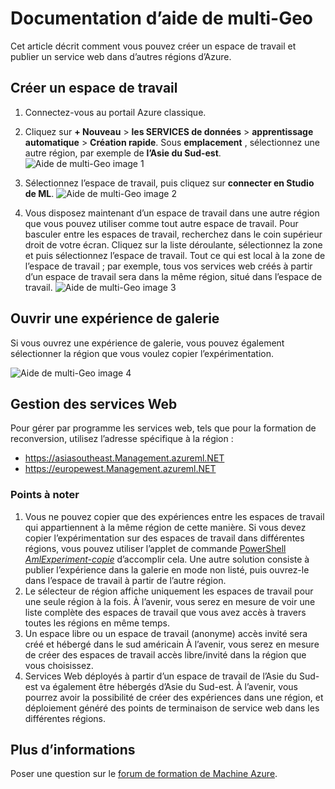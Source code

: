 <properties
   pageTitle="La documentation d’aide de multi-Geo | Microsoft Azure"
   description="Apprenez à créer un espace de travail et publier un service web dans une zone Azure différente à partir du Sud Central des États-Unis d’Amérique (SCUS) région Azure."
   services="machine-learning"
   documentationCenter=""
   authors="tedway"
   manager="jhubbard"
   editor="rmca14"
   tags=""/>

<tags
   ms.service="machine-learning"
   ms.devlang="na"
   ms.topic="article"
   ms.tgt_pltfrm="na"
   ms.workload="na"
   ms.date="08/16/2016"
   ms.author="tedway; neerajkh"/>

# <a name="multi-geo-help-documentation"></a>Documentation d’aide de multi-Geo

Cet article décrit comment vous pouvez créer un espace de travail et publier un service web dans d’autres régions d’Azure.

## <a name="create-a-workspace"></a>Créer un espace de travail

1. Connectez-vous au portail Azure classique.

2.  Cliquez sur **+ Nouveau** > **les SERVICES de données** > **apprentissage automatique** > **Création rapide**.  Sous **emplacement** , sélectionnez une autre région, par exemple de **l’Asie du Sud-est**.
![Aide de multi-Geo image 1][1]
3. Sélectionnez l’espace de travail, puis cliquez sur **connecter en Studio de ML**.
![Aide de multi-Geo image 2][2]

4. Vous disposez maintenant d’un espace de travail dans une autre région que vous pouvez utiliser comme tout autre espace de travail. Pour basculer entre les espaces de travail, recherchez dans le coin supérieur droit de votre écran. Cliquez sur la liste déroulante, sélectionnez la zone et puis sélectionnez l’espace de travail. Tout ce qui est local à la zone de l’espace de travail ; par exemple, tous vos services web créés à partir d’un espace de travail sera dans la même région, situé dans l’espace de travail.
![Aide de multi-Geo image 3][3]

## <a name="open-an-experiment-from-gallery"></a>Ouvrir une expérience de galerie

Si vous ouvrez une expérience de galerie, vous pouvez également sélectionner la région que vous voulez copier l’expérimentation.

![Aide de multi-Geo image 4][4a]

## <a name="web-service-management"></a>Gestion des services Web

Pour gérer par programme les services web, tels que pour la formation de reconversion, utilisez l’adresse spécifique à la région :
- https://asiasoutheast.Management.azureml.NET
- https://europewest.Management.azureml.NET

### <a name="things-to-note"></a>Points à noter

1.  Vous ne pouvez copier que des expériences entre les espaces de travail qui appartiennent à la même région de cette manière. Si vous devez copier l’expérimentation sur des espaces de travail dans différentes régions, vous pouvez utiliser l’applet de commande [PowerShell](http://aka.ms/amlps) [*AmlExperiment-copie*](https://github.com/hning86/azuremlps/blob/master/README.md#copy-amlexperiment) d’accomplir cela. Une autre solution consiste à publier l’expérience dans la galerie en mode non listé, puis ouvrez-le dans l’espace de travail à partir de l’autre région.
2.  Le sélecteur de région affiche uniquement les espaces de travail pour une seule région à la fois. À l’avenir, vous serez en mesure de voir une liste complète des espaces de travail que vous avez accès à travers toutes les régions en même temps.  
3.  Un espace libre ou un espace de travail (anonyme) accès invité sera créé et hébergé dans le sud américain À l’avenir, vous serez en mesure de créer des espaces de travail accès libre/invité dans la région que vous choisissez.  
4.  Services Web déployés à partir d’un espace de travail de l’Asie du Sud-est va également être hébergés d’Asie du Sud-est. À l’avenir, vous pourrez avoir la possibilité de créer des expériences dans une région, et déploiement généré des points de terminaison de service web dans les différentes régions.  

## <a name="more-information"></a>Plus d’informations

Poser une question sur le [forum de formation de Machine Azure](https://social.msdn.microsoft.com/Forums/azure/home?forum=MachineLearning).

<!--Image references-->
[1]: ./media/machine-learning-multi-geo/multi-geo_1.png
[2]: ./media/machine-learning-multi-geo/multi-geo_2.png
[3]: ./media/machine-learning-multi-geo/multi-geo_3.png
[4a]: ./media/machine-learning-multi-geo/multi-geo_4a.png
